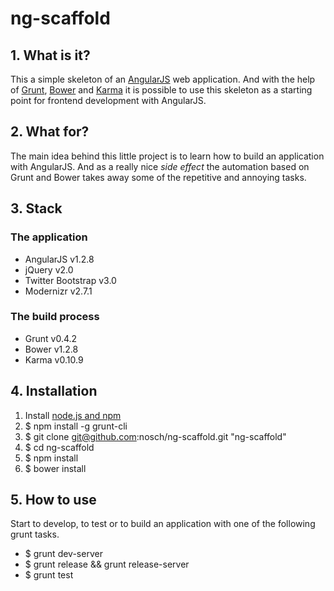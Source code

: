 # ng-scaffold

## 1. What is it?
This a simple skeleton of an [AngularJS](http://angularjs.org/) web application. And with the help of [Grunt](http://gruntjs.com/), [Bower](http://bower.io/) and [Karma](http://karma-runner.github.io/) it is possible to use this skeleton as a starting point for frontend development with AngularJS.

## 2. What for?
The main idea behind this little project is to learn how to build an application with AngularJS. And as a really nice *side effect* the automation based on Grunt and Bower takes away some of the repetitive and annoying tasks.

## 3. Stack
### The application

- AngularJS v1.2.8
- jQuery v2.0
- Twitter Bootstrap v3.0
- Modernizr v2.7.1

### The build process

- Grunt v0.4.2
- Bower v1.2.8
- Karma v0.10.9

## 4. Installation

1. Install [node.js and npm](http://nodejs.org/download/ "Download node.js")
2. $ npm install -g grunt-cli
3. $ git clone git@github.com:nosch/ng-scaffold.git "ng-scaffold"
4. $ cd ng-scaffold
5. $ npm install
6. $ bower install

## 5. How to use
Start to develop, to test or to build an application with one of the following grunt tasks.

- $ grunt dev-server
- $ grunt release && grunt release-server
- $ grunt test
